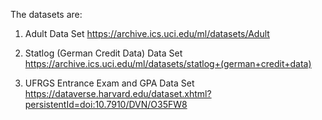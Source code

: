 The datasets are:

1. Adult Data Set
https://archive.ics.uci.edu/ml/datasets/Adult

2. Statlog (German Credit Data) Data Set
https://archive.ics.uci.edu/ml/datasets/statlog+(german+credit+data)

3. UFRGS Entrance Exam and GPA Data Set
https://dataverse.harvard.edu/dataset.xhtml?persistentId=doi:10.7910/DVN/O35FW8
